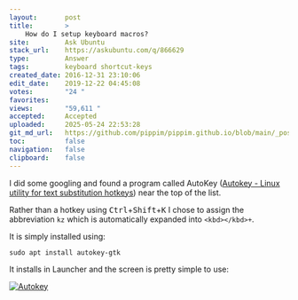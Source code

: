 ```yaml
---
layout:       post
title:        >
    How do I setup keyboard macros?
site:         Ask Ubuntu
stack_url:    https://askubuntu.com/q/866629
type:         Answer
tags:         keyboard shortcut-keys
created_date: 2016-12-31 23:10:06
edit_date:    2019-12-22 04:45:08
votes:        "24 "
favorites:    
views:        "59,611 "
accepted:     Accepted
uploaded:     2025-05-24 22:53:28
git_md_url:   https://github.com/pippim/pippim.github.io/blob/main/_posts/2016/2016-12-31-How-do-I-setup-keyboard-macros_.md
toc:          false
navigation:   false
clipboard:    false
---
```


I did some googling and found a program called AutoKey ([Autokey - Linux utility for text substitution hotkeys][4]) near the top of the list.

Rather than a hotkey using <kbd>Ctrl</kbd>+<kbd>Shift</kbd>+<kbd>K</kbd> I chose to assign the abbreviation `kz` which is automatically expanded into `<kbd></kbd>+`.

It is simply installed using:

``` 
sudo apt install autokey-gtk
```

It installs in Launcher and the screen is pretty simple to use:

[![Autokey][5]][5]


  [4]: https://saravananthirumuruganathan.wordpress.com/2010/04/14/autokey-linux-utility-for-text-substitution-hotkeys-and-desktop-automation/
  [5]: https://pippim.github.io/assets/img/posts/2016/gBAgI.png
